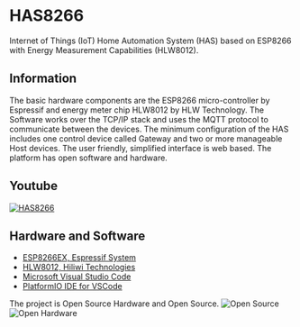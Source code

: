# HAS8266
Internet of Things (IoT) Home Automation System (HAS) based on ESP8266 with Energy Measurement Capabilities (HLW8012).

## Information
The basic hardware components are the ESP8266 micro-controller by Espressif and energy meter chip HLW8012 by HLW Technology. The Software works over the TCP/IP stack and uses the MQTT protocol to communicate between the devices. The minimum configuration of the HAS includes one control device called Gateway and two or more manageable Host devices. The user friendly, simplified interface is web based. The platform has open software and hardware. 

## Youtube
[![HAS8266](http://img.youtube.com/vi/SIjooKtCkP0/0.jpg)](https://www.youtube.com/watch?v=SIjooKtCkP0)

## Hardware and Software
- [ESP8266EX, Espressif System](http://www.espressif.com/sites/default/files/documentation/0aesp8266ex_datasheet_en.pdf)
- [HLW8012, Hiliwi Technologies](http://www.hiliwi.com/products_detail/&productId=36.html)
- [Microsoft Visual Studio Code](http://code.visualstudio.com/download)
- [PlatformIO IDE for VSCode](http://platformio.org/platformio-ide)

The project is Open Source Hardware and Open Source.
![Open Source](https://upload.wikimedia.org/wikipedia/commons/archive/4/42/20070822051640%21Opensource.svg)
![Open Hardware](https://upload.wikimedia.org/wikipedia/commons/thumb/f/fd/Open-source-hardware-logo.svg/228px-Open-source-hardware-logo.svg.png)
